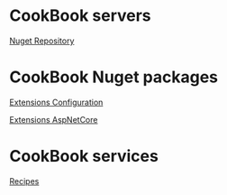 # CookBook servers

[Nuget Repository](CookBook.NugetRepository/README.md)

# CookBook Nuget packages

[Extensions Configuration](extensions/CookBook.Extensions.Configuration/README.md)

[Extensions AspNetCore](extensions/CookBook.Extensions.AspNetCore/README.md)

# CookBook services

[Recipes](CookBook.Recipes/README.md)